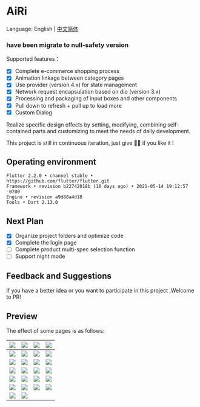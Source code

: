 # AiRi

Language: English | [中文简体](README-CN.md)

### have been migrate to null-safety version

Supported features：

- [x] Complete e-commerce shopping process
- [x] Animation linkage between category pages
- [x] Use provider (version 4.x) for state management
- [x] Network request encapsulation based on dio (version 3.x)
- [x] Processing and packaging of input boxes and other components
- [x] Pull down to refresh + pull up to load more
- [x] Custom Dialog

Realize specific design effects by setting, modifying, combining self-contained parts and customizing to meet the needs of daily development.

This project is still in continuous iteration, just give 🌟🌟 if you like it !

## Operating environment

```
Flutter 2.2.0 • channel stable • https://github.com/flutter/flutter.git
Framework • revision b22742018b (10 days ago) • 2021-05-14 19:12:57 -0700
Engine • revision a9d88a4d18
Tools • Dart 2.13.0
```

## Next Plan

- [x] Organize project folders and optimize code
- [x] Complete the login page
- [ ] Complete product multi-spec selection function
- [ ] Support night mode

## Feedback and Suggestions

If you have a better idea or you want to participate in this project ,Welcome to PR!

## Preview

The effect of some pages is as follows:

| ![](./screenshot/Screenshot_1.png)  | ![](./screenshot/Screenshot_2.png)  | ![](./screenshot/Screenshot_3.png)  | ![](./screenshot/Screenshot_4.png)  |
| :---------------------------------: | :---------------------------------: | :---------------------------------: | :---------------------------------: |
| ![](./screenshot/Screenshot_5.png)  | ![](./screenshot/Screenshot_6.png)  | ![](./screenshot/Screenshot_7.png)  | ![](./screenshot/Screenshot_8.png)  |
| ![](./screenshot/Screenshot_9.png)  | ![](./screenshot/Screenshot_10.png) | ![](./screenshot/Screenshot_11.png) | ![](./screenshot/Screenshot_12.png) |
| ![](./screenshot/Screenshot_13.png) | ![](./screenshot/Screenshot_14.png) | ![](./screenshot/Screenshot_17.png) | ![](./screenshot/Screenshot_18.png) |
| ![](./screenshot/Screenshot_15.png) | ![](./screenshot/Screenshot_19.png) | ![](./screenshot/Screenshot_20.png) | ![](./screenshot/Screenshot_21.png) |
| ![](./screenshot/Screenshot_22.jpg) | ![](./screenshot/Screenshot_23.jpg) | ![](./screenshot/Screenshot_24.jpg) | ![](./screenshot/Screenshot_25.jpg) |
| ![](./screenshot/Screenshot_26.jpg) | ![](./screenshot/Screenshot_27.jpg) |                                     |                                     |
